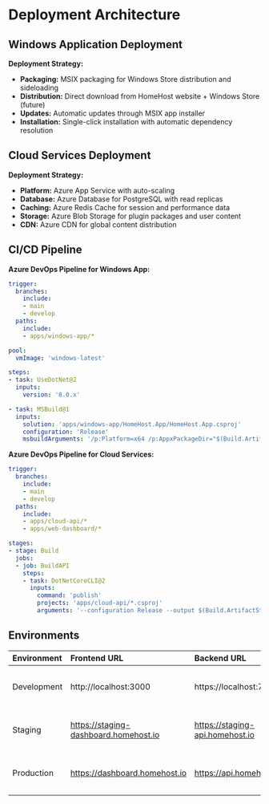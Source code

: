 # Deployment Architecture

## Windows Application Deployment

**Deployment Strategy:**
- **Packaging:** MSIX packaging for Windows Store distribution and sideloading
- **Distribution:** Direct download from HomeHost website + Windows Store (future)
- **Updates:** Automatic updates through MSIX app installer
- **Installation:** Single-click installation with automatic dependency resolution

## Cloud Services Deployment

**Deployment Strategy:**
- **Platform:** Azure App Service with auto-scaling
- **Database:** Azure Database for PostgreSQL with read replicas
- **Caching:** Azure Redis Cache for session and performance data
- **Storage:** Azure Blob Storage for plugin packages and user content
- **CDN:** Azure CDN for global content distribution

## CI/CD Pipeline

**Azure DevOps Pipeline for Windows App:**
```yaml
trigger:
  branches:
    include:
    - main
    - develop
  paths:
    include:
    - apps/windows-app/*

pool:
  vmImage: 'windows-latest'

steps:
- task: UseDotNet@2
  inputs:
    version: '8.0.x'

- task: MSBuild@1
  inputs:
    solution: 'apps/windows-app/HomeHost.App/HomeHost.App.csproj'
    configuration: 'Release'
    msbuildArguments: '/p:Platform=x64 /p:AppxPackageDir="$(Build.ArtifactStagingDirectory)/"'
```

**Azure DevOps Pipeline for Cloud Services:**
```yaml
trigger:
  branches:
    include:
    - main
    - develop
  paths:
    include:
    - apps/cloud-api/*
    - apps/web-dashboard/*

stages:
- stage: Build
  jobs:
  - job: BuildAPI
    steps:
    - task: DotNetCoreCLI@2
      inputs:
        command: 'publish'
        projects: 'apps/cloud-api/*.csproj'
        arguments: '--configuration Release --output $(Build.ArtifactStagingDirectory)/api'
```

## Environments

| Environment | Frontend URL | Backend URL | Purpose |
|:------------|:-------------|:------------|:--------|
| Development | http://localhost:3000 | https://localhost:7001 | Local development with hot reload |
| Staging | https://staging-dashboard.homehost.io | https://staging-api.homehost.io | Pre-production testing and validation |
| Production | https://dashboard.homehost.io | https://api.homehost.io | Live environment for end users |